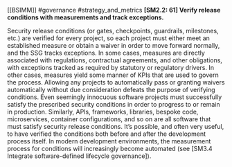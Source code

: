 [[BSIMM]] #governance #strategy_and_metrics
**[SM2.2: 61] Verify release conditions with measurements and track exceptions.**


Security release conditions (or gates, checkpoints, guardrails, milestones, etc.) are verified for every project, so each project must either meet an established measure or obtain a waiver in order to move forward normally, and the SSG tracks exceptions. In some cases, measures are directly associated with regulations, contractual agreements, and other obligations, with exceptions tracked as required by statutory or regulatory drivers. In other cases, measures yield some manner of KPIs that are used to govern the process. Allowing any projects to automatically pass or granting waivers automatically without due consideration defeats the purpose of verifying conditions. Even seemingly innocuous software projects must successfully satisfy the prescribed security conditions in order to progress to or remain in production. Similarly, APIs, frameworks, libraries, bespoke code, microservices, container configurations, and so on are all software that must satisfy security release conditions. It’s possible, and often very useful, to have verified the conditions both before and after the development process itself. In modern development environments, the measurement process for conditions will increasingly become automated (see [SM3.4 Integrate software-defined lifecycle governance]).


